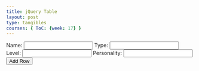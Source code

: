 ```yaml
---
title: jQuery Table
layout: post
type: tangibles
courses: { ToC: {week: 17} }
---
```


<!DOCTYPE html>

<html>
<head>
    <meta name="viewport" content="width=device-width, initial-scale=1.0, minimum-scale=1.0">
    <link rel="stylesheet" type="text/css" href="https://cdn.datatables.net/1.13.4/css/jquery.dataTables.min.css">
    <script type="text/javascript" language="javascript" src="https://code.jquery.com/jquery-3.6.0.min.js"></script>
    <script>var define = null;</script>
    <script type="text/javascript" language="javascript" src="https://cdn.datatables.net/1.13.4/js/jquery.dataTables.min.js"></script>
</head>

<body>
    <div id="table"></div>
    <label for="nameInput">Name:</label>
    <input type="text" id="nameInput">
    <label for="typeInput">Type:</label>
    <input type="text" id="typeInput">
    <label for="levelInput">Level:</label>
    <input type="number" id="levelInput">
    <label for="personalityInput">Personality:</label>
    <input type="text" id="personalityInput">
    <button id="add-row-btn">Add Row</button>

<script>
    // Fake API function
function getAPI() {
    return [
        { name: 'Pikachu', type: 'Electric', level: 25, personality: 'Cheerful' },
        { name: 'Bulbasaur', type: 'Grass/Poison', level: 20, personality: 'Brave' },
        { name: 'Charlizard', type: 'Fire', level: 36, personality: 'Quiet' },
        { name: 'Squirtle', type: 'Water', level: 22, personality: 'Modest' }
        { name: 'Snivy', type: 'Grass', level: 17, personality: 'Mild' },
        { name: 'Tepig', type: 'Fire', level: 15, personality: 'Serious' },
        { name: 'Oshawott', type: 'Water', level: 19, personality: 'Quiet' },
        { name: 'Zorua', type: 'Dark', level: 14, personality: 'Docile' },
        { name: 'Dragonite', type: 'Dragon/Flying', level: 55, personality: 'Brave' },
        { name: 'Zekrom', type: 'Dragon/Electric', level: 50, personality: 'Rash' },
        { name: 'Mudkip', type: 'Water', level: 14, personality: 'Lonely' },
        { name: 'Torchic', type: 'Fire', level: 16, personality: 'Rash' },
        { name: 'Treecko', type: 'Grass', level: 12, personality: 'Quiet' },
        { name: 'Eevee', type: 'Normal', level: 18, personality: 'Timid' },
        { name: 'Chespin', type: 'Grass', level: 5, personality: 'Mild' },
        { name: 'Fennekin', type: 'Fire', level: 6, personality: 'Timid' },
        { name: 'Froakie', type: 'Water', level: 9, personality: 'Modest' },
        
    ];
}
function addRow(table) {
    table.row.add([
        $('#nameInput').val(),
        $('#typeInput').val(),
        $('#levelInput').val(),
        $('#personalityInput').val(),
        '<button class="remove-btn">Remove</button> <button class="update-btn">Update</button>'
        ]).draw();
        }

function updateRow(table, rowIndex) {
    table.row(rowIndex).data([
        $('#nameInput').val(),
        $('#typeInput').val(),
        $('#levelInput').val(),
        $('#personalityInput').val(),
        '<button class="remove-btn">Remove</button> <button class="update-btn">Update</button>'
        ]).draw();
        }
$(document).ready(function() {
    var pokemons = getAPI();
    var table = $("<table>").attr("id", "test").addClass("table");
    var thead = $("<thead>").appendTo(table);
    var tbody = $("<tbody>").appendTo(table);
    var headerRow = $("<tr>").appendTo(thead);
    $("<th>").text("Name").appendTo(headerRow);
    $("<th>").text("Type").appendTo(headerRow);
    $("<th>").text("Level").appendTo(headerRow);
    $("<th>").text("Personality").appendTo(headerRow);
    $("<th>").text("Actions").appendTo(headerRow);
    pokemons.forEach(function(pokemon) {
        var row = $("<tr>").appendTo(tbody);
        $("<td>").text(pokemon.name).appendTo(row);
        $("<td>").text(pokemon.type).appendTo(row);
        $("<td>").text(pokemon.level).appendTo(row);
        $("<td>").text(pokemon.personality).appendTo(row);
        $("<td>").html('<button class="remove-btn">Remove</button> <button class="update-btn">Update</button>').appendTo(row); // Add Remove button
        });

        table.appendTo("#table");
        var test = $("#test").DataTable();

        $('#test tbody').on('click', ".remove-btn", function () {
            console.log("running");
            test.row($(this).parents('tr')).remove().draw();
            });

        $('#test tbody').on('click', ".update-btn", function () {
            var rowIndex = test.row($(this).parents('tr')).index();
            updateRow(test, rowIndex);
            });

        $("#add-row-btn").on("click", function() {
            addRow(test);
            });
        });
</script>
</body>
</html>